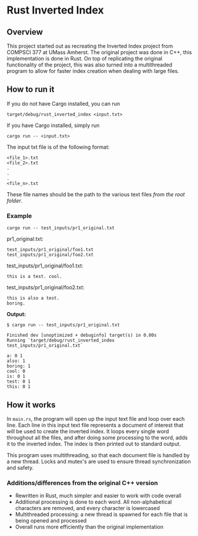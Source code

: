 # Rust Inverted Index

## Overview

This project started out as recreating the Inverted Index project from COMPSCI 377 at UMass Amherst. The original project was done in C++, this implementation is done in Rust. On top of replicating the original functionality of the project, this was also turned into a multithreaded program to allow for faster index creation when dealing with large files.

## How to run it

If you do not have Cargo installed, you can run

`target/debug/rust_inverted_index <input.txt>`

If you have Cargo installed, simply run

`cargo run -- <input.txt>`

The input txt file is of the following format:

```
<file_1>.txt
<file_2>.txt
.
.
.
<file_n>.txt
```

These file names should be the path to the various text files _from the root folder_.

### Example

`cargo run -- test_inputs/pr1_original.txt`

pr1_original.txt:

```
test_inputs/pr1_original/foo1.txt
test_inputs/pr1_original/foo2.txt
```

test_inputs/pr1_original/foo1.txt:

```
this is a test. cool.
```

test_inputs/pr1_original/foo2.txt:

```
this is also a test.
boring.
```

**Output:**

```
$ cargo run -- test_inputs/pr1_original.txt

Finished dev [unoptimized + debuginfo] target(s) in 0.00s
Running `target/debug/rust_inverted_index test_inputs/pr1_original.txt`

a: 0 1
also: 1
boring: 1
cool: 0
is: 0 1
test: 0 1
this: 0 1
```

## How it works

In `main.rs`, the program will open up the input text file and loop over each line. Each line in this input text file represents a document of interest that will be used to create the inverted index. It loops every single word throughout all the files, and after doing some processing to the word, adds it to the inverted index. The index is then printed out to standard output.

This program uses multithreading, so that each document file is handled by a new thread. Locks and mutex's are used to ensure thread synchronization and safety.

### Additions/differences from the original C++ version

- Rewritten in Rust, much simpler and easier to work with code overall
- Additional processing is done to each word. All non-alphabetical characters are removed, and every character is lowercased
- Multithreaded processing: a new thread is spawned for each file that is being opened and processed
- Overall runs more efficiently than the original implementation
